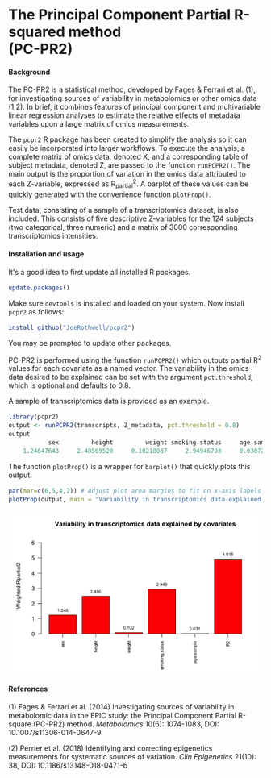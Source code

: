 # The Principal Component Partial R-squared method <br /> (PC-PR2)


#### Background

The PC-PR2 is a statistical method, developed by Fages & Ferrari et al. (1), for investigating sources of variability in metabolomics or other omics data (1,2). In brief, it combines features of principal component and multivariable linear regression analyses to estimate the relative effects of metadata variables upon a large matrix of omics measurements. 

The `pcpr2` R package has been created to simplify the analysis so it can easily be incorporated into larger workflows. To execute the analysis, a complete matrix of omics data, denoted X, and a corresponding table of subject metadata, denoted Z, are passed to the function `runPCPR2()`. The main output is the proportion of variation in the omics data attributed to each Z-variable, expressed as R<sub>partial</sub><sup>2</sup>. A barplot of these values can be quickly generated with the convenience function `plotProp()`.

Test data, consisting of a sample of a transcriptomics dataset, is also included. This consists of five descriptive Z-variables for the 124 subjects (two categorical, three numeric) and a matrix of 3000 corresponding transcriptomics intensities.

#### Installation and usage

It's a good idea to first update all installed R packages.

````r
update.packages()
````

Make sure `devtools` is installed and loaded on your system. Now install `pcpr2` as follows:

````r
install_github("JoeRothwell/pcpr2")
````

You may be prompted to update other packages.

PC-PR2 is performed using the function `runPCPR2()` which outputs partial R<sup>2</sup> values for each covariate as a named vector. The variability in the omics data desired to be explained can be set with the argument `pct.threshold`, which is optional and defaults to 0.8.

A sample of transcriptomics data is provided as an example.

````r
library(pcpr2)
output <- runPCPR2(transcripts, Z_metadata, pct.threshold = 0.8)
output
           sex         height         weight smoking.status     age.sample             R2 
    1.24647643     2.48569520     0.10218837     2.94946793     0.03072886     4.91513509 
````
The function `plotProp()` is a wrapper for `barplot()` that quickly plots this output.

````r
par(mar=c(6,5,4,2)) # Adjust plot area margins to fit on x-axis labels
plotProp(output, main = "Variability in transcriptomics data explained by covariates")
````
<p align="center">
<img src="example_plot.png">
</p>

#### References

(1) Fages & Ferrari et al. (2014) Investigating sources of variability in metabolomic data in the EPIC study: the Principal Component Partial R-square (PC-PR2) method. *Metabolomics* 10(6): 1074-1083, DOI: 10.1007/s11306-014-0647-9

(2) Perrier et al. (2018) Identifying and correcting epigenetics measurements for systematic sources of variation.
*Clin Epigenetics* 21(10): 38, DOI: 10.1186/s13148-018-0471-6
